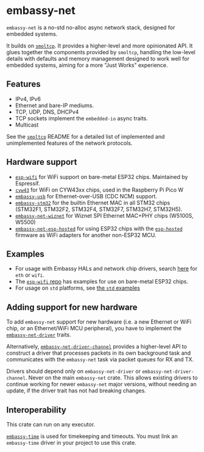 # embassy-net

`embassy-net` is a no-std no-alloc async network stack, designed for embedded systems.

It builds on [`smoltcp`](https://github.com/smoltcp-rs/smoltcp). It provides a higher-level and more opinionated
API. It glues together the components provided by `smoltcp`, handling the low-level details with defaults and
memory management designed to work well for embedded systems, aiming for a more "Just Works" experience.

## Features

- IPv4, IPv6
- Ethernet and bare-IP mediums.
- TCP, UDP, DNS, DHCPv4
- TCP sockets implement the `embedded-io` async traits.
- Multicast

See the [`smoltcp`](https://github.com/smoltcp-rs/smoltcp) README for a detailed list of implemented and
unimplemented features of the network protocols.

## Hardware support

- [`esp-wifi`](https://github.com/esp-rs/esp-wifi) for WiFi support on bare-metal ESP32 chips. Maintained by Espressif.
- [`cyw43`](https://github.com/embassy-rs/embassy/tree/main/cyw43) for WiFi on CYW43xx chips, used in the Raspberry Pi Pico W
- [`embassy-usb`](https://github.com/embassy-rs/embassy/tree/main/embassy-usb) for Ethernet-over-USB (CDC NCM) support.
- [`embassy-stm32`](https://github.com/embassy-rs/embassy/tree/main/embassy-stm32) for the builtin Ethernet MAC in all STM32 chips (STM32F1, STM32F2, STM32F4, STM32F7, STM32H7, STM32H5).
- [`embassy-net-wiznet`](https://github.com/embassy-rs/embassy/tree/main/embassy-net-wiznet) for Wiznet SPI Ethernet MAC+PHY chips (W5100S, W5500)
- [`embassy-net-esp-hosted`](https://github.com/embassy-rs/embassy/tree/main/embassy-net-esp-hosted) for using ESP32 chips with the [`esp-hosted`](https://github.com/espressif/esp-hosted) firmware as WiFi adapters for another non-ESP32 MCU.

## Examples

- For usage with Embassy HALs and network chip drivers, search [here](https://github.com/embassy-rs/embassy/tree/main/examples) for `eth` or `wifi`.
- The [`esp-wifi` repo](https://github.com/esp-rs/esp-wifi) has examples for use on bare-metal ESP32 chips.
- For usage on `std` platforms, see [the `std` examples](https://github.com/embassy-rs/embassy/tree/main/examples/std/src/bin)

## Adding support for new hardware

To add `embassy-net` support for new hardware (i.e. a new Ethernet or WiFi chip, or
an Ethernet/WiFi MCU peripheral), you have to implement the [`embassy-net-driver`](https://crates.io/crates/embassy-net-driver)
traits.

Alternatively, [`embassy-net-driver-channel`](https://crates.io/crates/embassy-net-driver-channel) provides a higher-level API
to construct a driver that processes packets in its own background task and communicates with the `embassy-net` task via
packet queues for RX and TX.

Drivers should depend only on `embassy-net-driver` or `embassy-net-driver-channel`. Never on the main `embassy-net` crate.
This allows existing drivers to continue working for newer `embassy-net` major versions, without needing an update, if the driver
trait has not had breaking changes.

## Interoperability

This crate can run on any executor.

[`embassy-time`](https://crates.io/crates/embassy-time) is used for timekeeping and timeouts. You must
link an `embassy-time` driver in your project to use this crate.
